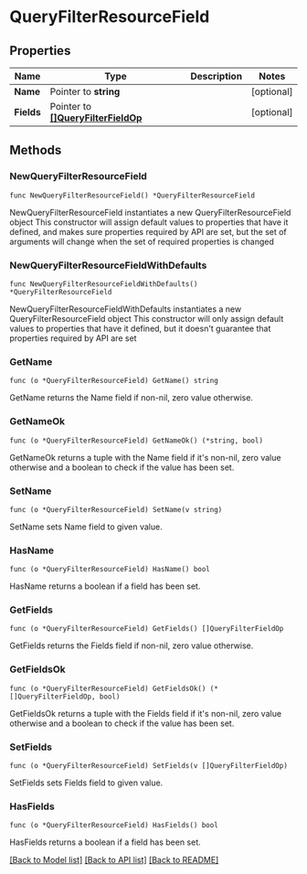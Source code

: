 # QueryFilterResourceField

## Properties

Name | Type | Description | Notes
------------ | ------------- | ------------- | -------------
**Name** | Pointer to **string** |  | [optional] 
**Fields** | Pointer to [**[]QueryFilterFieldOp**](QueryFilterFieldOp.md) |  | [optional] 

## Methods

### NewQueryFilterResourceField

`func NewQueryFilterResourceField() *QueryFilterResourceField`

NewQueryFilterResourceField instantiates a new QueryFilterResourceField object
This constructor will assign default values to properties that have it defined,
and makes sure properties required by API are set, but the set of arguments
will change when the set of required properties is changed

### NewQueryFilterResourceFieldWithDefaults

`func NewQueryFilterResourceFieldWithDefaults() *QueryFilterResourceField`

NewQueryFilterResourceFieldWithDefaults instantiates a new QueryFilterResourceField object
This constructor will only assign default values to properties that have it defined,
but it doesn't guarantee that properties required by API are set

### GetName

`func (o *QueryFilterResourceField) GetName() string`

GetName returns the Name field if non-nil, zero value otherwise.

### GetNameOk

`func (o *QueryFilterResourceField) GetNameOk() (*string, bool)`

GetNameOk returns a tuple with the Name field if it's non-nil, zero value otherwise
and a boolean to check if the value has been set.

### SetName

`func (o *QueryFilterResourceField) SetName(v string)`

SetName sets Name field to given value.

### HasName

`func (o *QueryFilterResourceField) HasName() bool`

HasName returns a boolean if a field has been set.

### GetFields

`func (o *QueryFilterResourceField) GetFields() []QueryFilterFieldOp`

GetFields returns the Fields field if non-nil, zero value otherwise.

### GetFieldsOk

`func (o *QueryFilterResourceField) GetFieldsOk() (*[]QueryFilterFieldOp, bool)`

GetFieldsOk returns a tuple with the Fields field if it's non-nil, zero value otherwise
and a boolean to check if the value has been set.

### SetFields

`func (o *QueryFilterResourceField) SetFields(v []QueryFilterFieldOp)`

SetFields sets Fields field to given value.

### HasFields

`func (o *QueryFilterResourceField) HasFields() bool`

HasFields returns a boolean if a field has been set.


[[Back to Model list]](../README.md#documentation-for-models) [[Back to API list]](../README.md#documentation-for-api-endpoints) [[Back to README]](../README.md)


